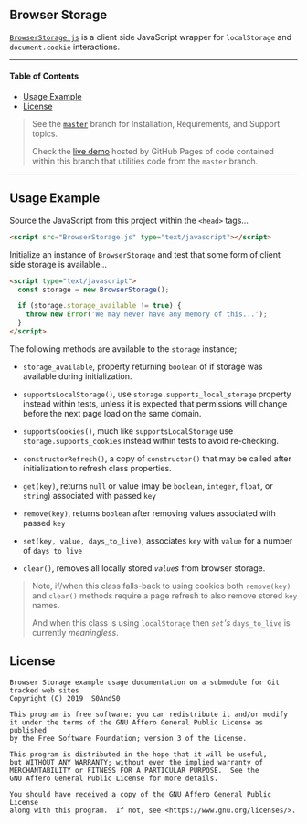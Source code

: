 ## Browser Storage


[`BrowserStorage.js`][relative_link__browser_storage] is a client side JavaScript wrapper for `localStorage` and `document.cookie` interactions.


------


#### Table of Contents


- [Usage Example](#usage-example)
- [License](#license)


> See the [`master`][branch__master] branch for Installation, Requirements, and Support topics.
>
> Check the [live demo][live_demo] hosted by GitHub Pages of code contained within this branch that utilities code from the `master` branch.


------


## Usage Example


Source the JavaScript from this project within the `<head>` tags...


```html
<script src="BrowserStorage.js" type="text/javascript"></script>
```


Initialize an instance of `BrowserStorage` and test that some form of client side storage is available...


```html
<script type="text/javascript">
  const storage = new BrowserStorage();

  if (storage.storage_available != true) {
    throw new Error('We may never have any memory of this...');
  }
</script>
```


The following methods are available to the `storage` instance;


- `storage_available`, property returning `boolean` of if storage was available during initialization.

- `supportsLocalStorage()`, use `storage.supports_local_storage` property instead within tests, unless it is expected that permissions will change before the next page load on the same domain.

- `supportsCookies()`, much like `supportsLocalStorage` use `storage.supports_cookies` instead within tests to avoid re-checking.

- `constructorRefresh()`, a copy of `constructor()` that may be called after initialization to refresh class properties.

- `get(key)`, returns `null` or value (may be `boolean`, `integer`, `float`, or `string`) associated with passed `key`

- `remove(key)`, returns `boolean` after removing values associated with passed `key`

- `set(key, value, days_to_live)`, associates `key` with `value` for a number of `days_to_live`

- `clear()`, removes all locally stored _`value`s_ from browser storage.


> Note, if/when this class falls-back to using cookies both `remove(key)` and `clear()` methods require a page refresh to also remove stored `key` names.
>
> And when this class is using `localStorage` then _`set`'s_ `days_to_live` is currently _meaningless_.


## License


```
Browser Storage example usage documentation on a submodule for Git tracked web sites
Copyright (C) 2019  S0AndS0

This program is free software: you can redistribute it and/or modify
it under the terms of the GNU Affero General Public License as published
by the Free Software Foundation; version 3 of the License.

This program is distributed in the hope that it will be useful,
but WITHOUT ANY WARRANTY; without even the implied warranty of
MERCHANTABILITY or FITNESS FOR A PARTICULAR PURPOSE.  See the
GNU Affero General Public License for more details.

You should have received a copy of the GNU Affero General Public License
along with this program.  If not, see <https://www.gnu.org/licenses/>.
```



[help_fork]: https://help.github.com/en/articles/fork-a-repo
[help_pull_request]: https://help.github.com/en/articles/about-pull-requests
[help_github_pages__submodules]: https://help.github.com/en/articles/using-submodules-with-pages

[git_book__submodules]: https://git-scm.com/book/en/v2/Git-Tools-Submodules
[git_book__hooks]: https://git-scm.com/book/en/v2/Customizing-Git-Git-Hooks


[relative_link__issues]: issues
[relative_link__members]: network/members
[relative_link__browser_storage]: BrowserStorage.js

[branch__master]: https://github.com/javascript-utilities/browser-storage/

[live_demo]: https://javascript-utilities.github.io/browser-storage/index.html


[badge__issues]: https://img.shields.io/github/issues/javascript-utilities/browser-storage.svg
[badge__contributors]: https://img.shields.io/github/forks/javascript-utilities/browser-storage.svg?color=005571&label=Contributors

[badge__liberapay]: https://img.shields.io/badge/Liberapay-gray.svg?logo=liberapay
[badge__bitcoin]: https://img.shields.io/badge/1Dr9KYZz9jkUea5xTxeGyScu7AwC4MwR5c-gray.svg?logo=bitcoin


[liberapay_donate]: https://liberapay.com/javascript-utilities/donate
[btc]: https://www.blockchain.com/btc/address/1Dr9KYZz9jkUea5xTxeGyScu7AwC4MwR5c
